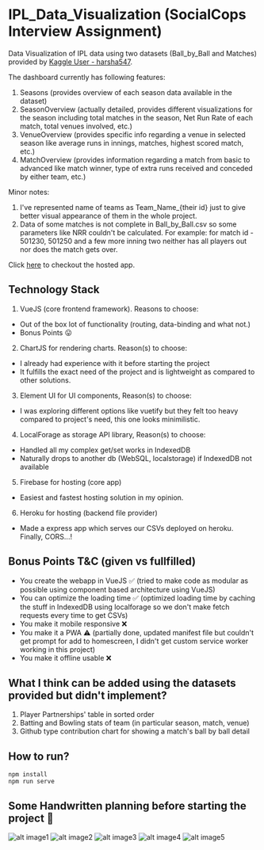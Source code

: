 # IPL_Data_Visualization (SocialCops Interview Assignment)
Data Visualization of IPL data using two datasets (Ball_by_Ball and Matches) provided by [Kaggle User - harsha547](https://kaggle.com/harsha547/indian-premier-league-csv-dataset).

The dashboard currently has following features:
1. Seasons (provides overview of each season data available in the dataset)
2. SeasonOverview (actually detailed, provides different visualizations for the season including total matches in the season, Net Run Rate of each match, total venues involved, etc.)
3. VenueOverview (provides specific info regarding a venue in selected season like average runs in innings, matches, highest scored match, etc.)
4. MatchOverview (provides information regarding a match from basic to advanced like match winner, type of extra runs received and conceded by either team, etc.)

 Minor notes:
 1. I've represented name of teams as Team_Name_{their id} just to give better visual appearance of them in the whole project.
 2. Data of some matches is not complete in Ball_by_Ball.csv so some parameters like NRR couldn't be calculated. For example: for match id - 501230, 501250 and a few more inning two neither has all players out nor does the match gets over.

Click [here](https://ipl-data-visualization.firebaseapp.com) to checkout the hosted app.

## Technology Stack
1. VueJS (core frontend framework). Reasons to choose:
  * Out of the box lot of functionality (routing, data-binding and what not.)
  * Bonus Points 😛

2. ChartJS for rendering charts. Reason(s) to choose:
  * I already had experience with it before starting the project
  * It fulfills the exact need of the project and is lightweight as compared to other solutions.

3. Element UI for UI components, Reason(s) to choose:
  * I was exploring different options like vuetify but they felt too heavy compared to project's need, this one looks minimilistic.

4. LocalForage as storage API library, Reason(s) to choose:
  * Handled all my complex get/set works in IndexedDB
  * Naturally drops to another db (WebSQL, localstorage) if IndexedDB not available

5. Firebase for hosting (core app)
  * Easiest and fastest hosting solution in my opinion.

6. Heroku for hosting (backend file provider)
  * Made a express app which serves our CSVs deployed on heroku. Finally, CORS...!

## Bonus Points T&C (given vs fullfilled)
* You create the webapp in VueJS ✅ (tried to make code as modular as possible using component based architecture using VueJS)
* You can optimize the loading time ✅ (optimized loading time by caching the stuff in IndexedDB using localforage so we don't make fetch requests every time to get CSVs)
* You make it mobile responsive  ❌
* You make it a PWA ⚠️ (partially done, updated manifest file but couldn't get prompt for add to homescreen, I didn't get custom service worker working in this project)
* You make it offline usable ❌

## What I think can be added using the datasets provided but didn't implement?
1. Player Partnerships' table in sorted order
2. Batting and Bowling stats of team (in particular season, match, venue)
3. Github type contribution chart for showing a match's ball by ball detail

## How to run?
```
npm install
npm run serve
```

## Some Handwritten planning before starting the project 👀
![alt image1](https://firebasestorage.googleapis.com/v0/b/test-1522465624044.appspot.com/o/4.jpeg?alt=media&token=e22ea8e3-bc07-4080-bfcc-d56b67f855b9)
![alt image2](https://firebasestorage.googleapis.com/v0/b/test-1522465624044.appspot.com/o/5.jpeg?alt=media&token=e435e488-9535-421d-8fbc-3568c40964f3)
![alt image3](https://firebasestorage.googleapis.com/v0/b/test-1522465624044.appspot.com/o/1.jpeg?alt=media&token=fb71e33d-4ad3-41dc-9f46-aa88edf56ea0)
![alt image4](https://firebasestorage.googleapis.com/v0/b/test-1522465624044.appspot.com/o/2.jpeg?alt=media&token=650b4e6b-b964-4c55-96c6-1227b5c6c2d3)
![alt image5](https://firebasestorage.googleapis.com/v0/b/test-1522465624044.appspot.com/o/3.jpeg?alt=media&token=deeb70f7-9635-483e-8c91-0ad4df3206ce)
